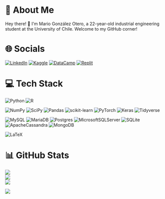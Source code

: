 # 👤 About Me
Hey there! 👋 I'm Mario González Otero, a 22-year-old industrial engineering student at the University of Chile. Welcome to my GitHub corner!


# 🌐 Socials
[![LinkedIn](https://img.shields.io/badge/LinkedIn-%230077B5.svg?logo=linkedin&logoColor=white)](https://linkedin.com/in/mariogonzalezo)
[![Kaggle](https://img.shields.io/badge/Kaggle-%23ffffff.svg?logo=kaggle&logoColor=7ed9ff)](https://www.kaggle.com/mgzotero)
[![DataCamp](https://img.shields.io/badge/DataCamp-%2337ff62.svg?logo=datacamp&logoColor=black)](https://www.datacamp.com/portfolio/mgzotero)
[![Replit](https://img.shields.io/badge/Replit-%23181818.svg?logo=replit&logoColor=f26207f26207)](https://replit.com/@mariogonzalezo)


# 💻 Tech Stack
![Python](https://img.shields.io/badge/python-3670A0?style=for-the-badge&logo=python&logoColor=ffdd54)
![R](https://img.shields.io/badge/r-%23276DC3.svg?style=for-the-badge&logo=r&logoColor=white)

![NumPy](https://img.shields.io/badge/numpy-%23013243.svg?style=for-the-badge&logo=numpy&logoColor=white)
![SciPy](https://img.shields.io/badge/SciPy-%230C55A5.svg?style=for-the-badge&logo=scipy&logoColor=%white)
![Pandas](https://img.shields.io/badge/pandas-%23150458.svg?style=for-the-badge&logo=pandas&logoColor=white)
![scikit-learn](https://img.shields.io/badge/scikit--learn-%23F7931E.svg?style=for-the-badge&logo=scikit-learn&logoColor=white)
![PyTorch](https://img.shields.io/badge/PyTorch-%23EE4C2C.svg?style=for-the-badge&logo=PyTorch&logoColor=white)
![Keras](https://img.shields.io/badge/Keras-%23D00000.svg?style=for-the-badge&logo=Keras&logoColor=white)
![Tidyverse](https://img.shields.io/badge/tidyverse-%231a162d.svg?style=for-the-badge&logo=tidyverse&logoColor=white)

![MySQL](https://img.shields.io/badge/mysql-%2300f.svg?style=for-the-badge&logo=mysql&logoColor=white)
![MariaDB](https://img.shields.io/badge/MariaDB-003545?style=for-the-badge&logo=mariadb&logoColor=white)
![Postgres](https://img.shields.io/badge/postgres-%23316192.svg?style=for-the-badge&logo=postgresql&logoColor=white)
![MicrosoftSQLServer](https://img.shields.io/badge/Microsoft%20SQL%20Sever-CC2927?style=for-the-badge&logo=microsoft%20sql%20server&logoColor=white)
![SQLite](https://img.shields.io/badge/sqlite-%2307405e.svg?style=for-the-badge&logo=sqlite&logoColor=white)
![ApacheCassandra](https://img.shields.io/badge/cassandra-%231287B1.svg?style=for-the-badge&logo=apache-cassandra&logoColor=white)
![MongoDB](https://img.shields.io/badge/MongoDB-%234ea94b.svg?style=for-the-badge&logo=mongodb&logoColor=white)

![LaTeX](https://img.shields.io/badge/latex-%2311CF33.svg?style=for-the-badge&logo=overleaf&logoColor=white)

# 📊 GitHub Stats
![](https://github-readme-stats.vercel.app/api?username=mgzotero&theme=dark&hide_border=true&include_all_commits=false&count_private=false)<br/>
![](https://github-readme-streak-stats.herokuapp.com/?user=mgzotero&theme=dark&hide_border=true)<br/>
![](https://github-readme-stats.vercel.app/api/top-langs/?username=mgzotero&theme=dark&hide_border=true&include_all_commits=false&count_private=false&layout=compact)

[![](https://visitcount.itsvg.in/api?id=mgzotero&icon=0&color=0)](https://visitcount.itsvg.in)

<!-- Proudly created with GPRM ( https://gprm.itsvg.in ) -->
